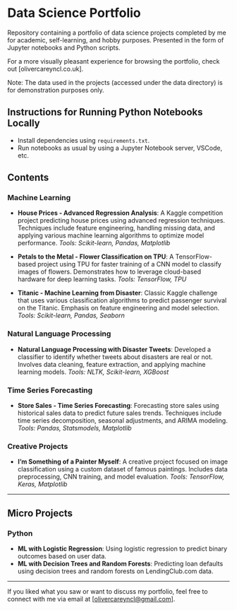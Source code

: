 # Data Science Portfolio
Repository containing a portfolio of data science projects completed by me for academic, self-learning, and hobby purposes. Presented in the form of Jupyter notebooks and Python scripts.

For a more visually pleasant experience for browsing the portfolio, check out [olivercareyncl.co.uk].

Note: The data used in the projects (accessed under the data directory) is for demonstration purposes only.

## Instructions for Running Python Notebooks Locally
- Install dependencies using `requirements.txt`.
- Run notebooks as usual by using a Jupyter Notebook server, VSCode, etc.

## Contents

### Machine Learning
- **House Prices - Advanced Regression Analysis**: A Kaggle competition project predicting house prices using advanced regression techniques. Techniques include feature engineering, handling missing data, and applying various machine learning algorithms to optimize model performance.
  *Tools: Scikit-learn, Pandas, Matplotlib*

- **Petals to the Metal - Flower Classification on TPU**: A TensorFlow-based project using TPU for faster training of a CNN model to classify images of flowers. Demonstrates how to leverage cloud-based hardware for deep learning tasks.
  *Tools: TensorFlow, TPU*

- **Titanic - Machine Learning from Disaster**: Classic Kaggle challenge that uses various classification algorithms to predict passenger survival on the Titanic. Emphasis on feature engineering and model selection.
  *Tools: Scikit-learn, Pandas, Seaborn*

### Natural Language Processing
- **Natural Language Processing with Disaster Tweets**: Developed a classifier to identify whether tweets about disasters are real or not. Involves data cleaning, feature extraction, and applying machine learning models.
  *Tools: NLTK, Scikit-learn, XGBoost*

### Time Series Forecasting
- **Store Sales - Time Series Forecasting**: Forecasting store sales using historical sales data to predict future sales trends. Techniques include time series decomposition, seasonal adjustments, and ARIMA modeling.
  *Tools: Pandas, Statsmodels, Matplotlib*

### Creative Projects
- **I’m Something of a Painter Myself**: A creative project focused on image classification using a custom dataset of famous paintings. Includes data preprocessing, CNN training, and model evaluation.
  *Tools: TensorFlow, Keras, Matplotlib*

---

## Micro Projects

### Python
- **ML with Logistic Regression**: Using logistic regression to predict binary outcomes based on user data.
- **ML with Decision Trees and Random Forests**: Predicting loan defaults using decision trees and random forests on LendingClub.com data.

---

If you liked what you saw or want to discuss my portfolio, feel free to connect with me via email at [olivercareyncl@gmail.com].
